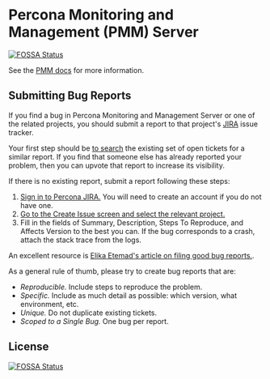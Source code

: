 # Percona Monitoring and Management (PMM) Server
[![FOSSA Status](https://app.fossa.io/api/projects/git%2Bgithub.com%2FrnovikovP%2Fpmm-server.svg?type=shield)](https://app.fossa.io/projects/git%2Bgithub.com%2FrnovikovP%2Fpmm-server?ref=badge_shield)


See the [PMM docs](https://www.percona.com/doc/percona-monitoring-and-management/index.html) for more information.

## Submitting Bug Reports

If you find a bug in Percona Monitoring and Management Server or one of the related projects, you should submit a report to that project's [JIRA](https://jira.percona.com) issue tracker.

Your first step should be [to search](https://jira.percona.com/issues/?jql=project+%3D+PMM+AND+component+%3D+%22PMM+Server%22) the existing set of open tickets for a similar report. If you find that someone else has already reported your problem, then you can upvote that report to increase its visibility.

If there is no existing report, submit a report following these steps:

1. [Sign in to Percona JIRA.](https://jira.percona.com/login.jsp) You will need to create an account if you do not have one.
2. [Go to the Create Issue screen and select the relevant project.](https://jira.percona.com/secure/CreateIssueDetails!init.jspa?pid=11600&issuetype=1&priority=3&components=11314)
3. Fill in the fields of Summary, Description, Steps To Reproduce, and Affects Version to the best you can. If the bug corresponds to a crash, attach the stack trace from the logs.

An excellent resource is [Elika Etemad's article on filing good bug reports.](http://fantasai.inkedblade.net/style/talks/filing-good-bugs/).

As a general rule of thumb, please try to create bug reports that are:

- *Reproducible.* Include steps to reproduce the problem.
- *Specific.* Include as much detail as possible: which version, what environment, etc.
- *Unique.* Do not duplicate existing tickets.
- *Scoped to a Single Bug.* One bug per report.


## License
[![FOSSA Status](https://app.fossa.io/api/projects/git%2Bgithub.com%2FrnovikovP%2Fpmm-server.svg?type=large)](https://app.fossa.io/projects/git%2Bgithub.com%2FrnovikovP%2Fpmm-server?ref=badge_large)